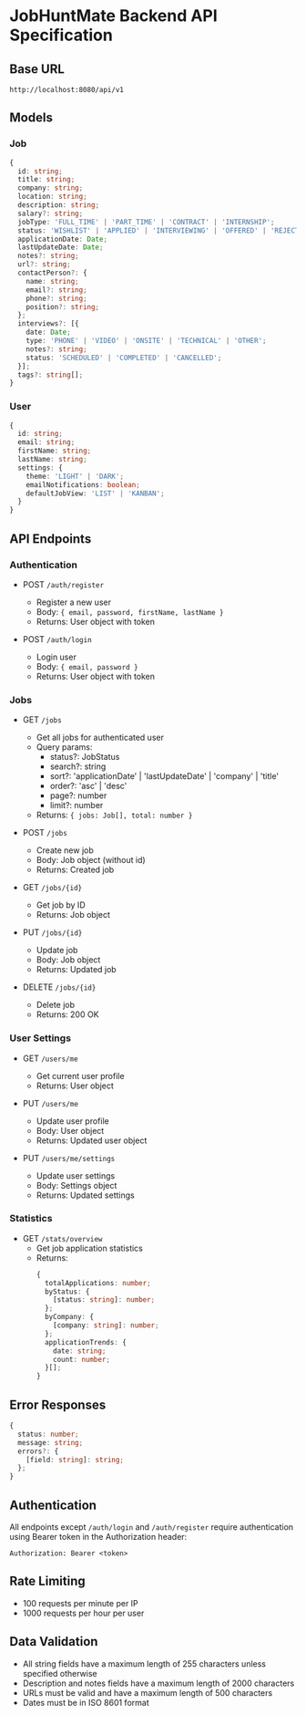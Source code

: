 # JobHuntMate Backend API Specification

## Base URL
```
http://localhost:8080/api/v1
```

## Models

### Job
```typescript
{
  id: string;
  title: string;
  company: string;
  location: string;
  description: string;
  salary?: string;
  jobType: 'FULL_TIME' | 'PART_TIME' | 'CONTRACT' | 'INTERNSHIP';
  status: 'WISHLIST' | 'APPLIED' | 'INTERVIEWING' | 'OFFERED' | 'REJECTED';
  applicationDate: Date;
  lastUpdateDate: Date;
  notes?: string;
  url?: string;
  contactPerson?: {
    name: string;
    email?: string;
    phone?: string;
    position?: string;
  };
  interviews?: [{
    date: Date;
    type: 'PHONE' | 'VIDEO' | 'ONSITE' | 'TECHNICAL' | 'OTHER';
    notes?: string;
    status: 'SCHEDULED' | 'COMPLETED' | 'CANCELLED';
  }];
  tags?: string[];
}
```

### User
```typescript
{
  id: string;
  email: string;
  firstName: string;
  lastName: string;
  settings: {
    theme: 'LIGHT' | 'DARK';
    emailNotifications: boolean;
    defaultJobView: 'LIST' | 'KANBAN';
  }
}
```

## API Endpoints

### Authentication
- POST `/auth/register`
  - Register a new user
  - Body: `{ email, password, firstName, lastName }`
  - Returns: User object with token

- POST `/auth/login`
  - Login user
  - Body: `{ email, password }`
  - Returns: User object with token

### Jobs
- GET `/jobs`
  - Get all jobs for authenticated user
  - Query params: 
    - status?: JobStatus
    - search?: string
    - sort?: 'applicationDate' | 'lastUpdateDate' | 'company' | 'title'
    - order?: 'asc' | 'desc'
    - page?: number
    - limit?: number
  - Returns: `{ jobs: Job[], total: number }`

- POST `/jobs`
  - Create new job
  - Body: Job object (without id)
  - Returns: Created job

- GET `/jobs/{id}`
  - Get job by ID
  - Returns: Job object

- PUT `/jobs/{id}`
  - Update job
  - Body: Job object
  - Returns: Updated job

- DELETE `/jobs/{id}`
  - Delete job
  - Returns: 200 OK

### User Settings
- GET `/users/me`
  - Get current user profile
  - Returns: User object

- PUT `/users/me`
  - Update user profile
  - Body: User object
  - Returns: Updated user object

- PUT `/users/me/settings`
  - Update user settings
  - Body: Settings object
  - Returns: Updated settings

### Statistics
- GET `/stats/overview`
  - Get job application statistics
  - Returns: 
    ```typescript
    {
      totalApplications: number;
      byStatus: {
        [status: string]: number;
      };
      byCompany: {
        [company: string]: number;
      };
      applicationTrends: {
        date: string;
        count: number;
      }[];
    }
    ```

## Error Responses
```typescript
{
  status: number;
  message: string;
  errors?: {
    [field: string]: string;
  };
}
```

## Authentication
All endpoints except `/auth/login` and `/auth/register` require authentication using Bearer token in the Authorization header:
```
Authorization: Bearer <token>
```

## Rate Limiting
- 100 requests per minute per IP
- 1000 requests per hour per user

## Data Validation
- All string fields have a maximum length of 255 characters unless specified otherwise
- Description and notes fields have a maximum length of 2000 characters
- URLs must be valid and have a maximum length of 500 characters
- Dates must be in ISO 8601 format